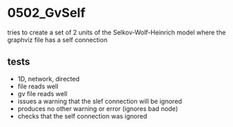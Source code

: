 # 0502_GvSelf

tries to create a set of 2 units of the Selkov-Wolf-Heinrich model where the graphviz file has a self connection

## tests

- 1D, network, directed
- file reads well
- gv file reads well
- issues a warning that the slef connection will be ignored
- produces no other warning or error (ignores bad node)
- checks that the self connection was ignored
